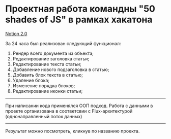 <h1> Проектная работа командны "50 shades of JS" в рамках хакатона</h1>

[Notion 2.0](https://hackaton-30-06.github.io/Hackathon/)

За 24 часа был реализован следующий функционал:
<ol>
  <li>Рендер всего документа из объекта;</li>  
  <li>Редактирование заголовка статьи;</li>
  <li>Редактирование текста статьи;</li>
  <li>Добавление нового подзаголовка в статью;</li>
  <li>Добавить блок текста в статью;</li>
  <li>Удаление блока;</li>
  <li>Изменение порядка блоков;</li>
  <li>Редактирование иконки статьи;</li>
</ol> 

---
При написании кода применялся ООП подход.
Работа с данными в проекте организована в соответсвии с Flux-архитектурой (однонаправленный поток данных)

---
Результат можно посмотреть, кликнув по названию проекта.
